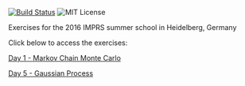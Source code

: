 [![Build Status](https://travis-ci.org/dfm/imprs.svg?branch=master&style=flat)](https://travis-ci.org/dfm/imprs)
![MIT License](https://img.shields.io/badge/license-MIT-blue.svg?style=flat)

Exercises for the 2016 IMPRS summer school in Heidelberg, Germany

Click below to access the exercises:

[Day 1 - Markov Chain Monte Carlo](https://github.com/dfm/imprs/raw/master-pdf/mcmc/mcmc.pdf)

[Day 5 - Gaussian Process](https://github.com/dfm/imprs/blob/master/gp/README.md)
